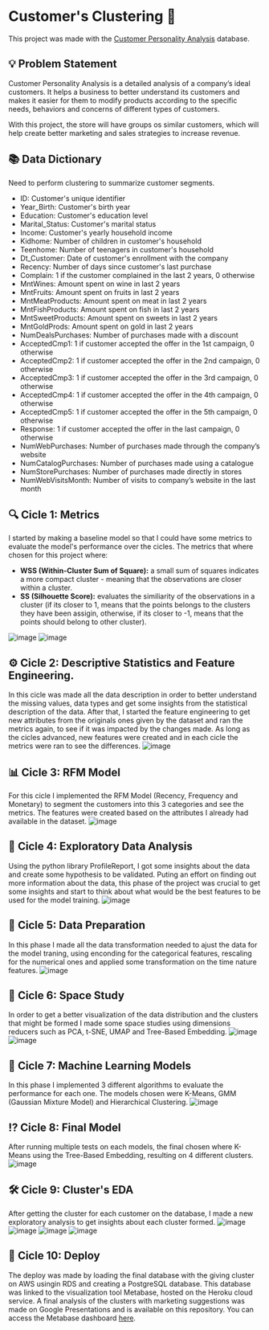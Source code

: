 # Customer's Clustering 🛒

This project was made with the [Customer Personality Analysis](https://www.kaggle.com/imakash3011/customer-personality-analysis) database. 

## 💡 Problem Statement
Customer Personality Analysis is a detailed analysis of a company’s ideal customers. It helps a business to better understand its customers and makes it easier for them to modify products according to the specific needs, behaviors and concerns of different types of customers.

With this project, the store will have groups os similar customers, which will help create better marketing and sales strategies to increase revenue.

## 📚 Data Dictionary
Need to perform clustering to summarize customer segments.

- ID: Customer's unique identifier
- Year_Birth: Customer's birth year
- Education: Customer's education level
- Marital_Status: Customer's marital status
- Income: Customer's yearly household income
- Kidhome: Number of children in customer's household
- Teenhome: Number of teenagers in customer's household
- Dt_Customer: Date of customer's enrollment with the company
- Recency: Number of days since customer's last purchase
- Complain: 1 if the customer complained in the last 2 years, 0 otherwise
- MntWines: Amount spent on wine in last 2 years
- MntFruits: Amount spent on fruits in last 2 years
- MntMeatProducts: Amount spent on meat in last 2 years
- MntFishProducts: Amount spent on fish in last 2 years
- MntSweetProducts: Amount spent on sweets in last 2 years
- MntGoldProds: Amount spent on gold in last 2 years
- NumDealsPurchases: Number of purchases made with a discount
- AcceptedCmp1: 1 if customer accepted the offer in the 1st campaign, 0 otherwise
- AcceptedCmp2: 1 if customer accepted the offer in the 2nd campaign, 0 otherwise
- AcceptedCmp3: 1 if customer accepted the offer in the 3rd campaign, 0 otherwise
- AcceptedCmp4: 1 if customer accepted the offer in the 4th campaign, 0 otherwise
- AcceptedCmp5: 1 if customer accepted the offer in the 5th campaign, 0 otherwise
- Response: 1 if customer accepted the offer in the last campaign, 0 otherwise
- NumWebPurchases: Number of purchases made through the company’s website
- NumCatalogPurchases: Number of purchases made using a catalogue
- NumStorePurchases: Number of purchases made directly in stores
- NumWebVisitsMonth: Number of visits to company’s website in the last month

## 🔍 Cicle 1: Metrics
I started by making a baseline model so that I could have some metrics to evaluate the model's performance over the cicles.
The metrics that where chosen for this project where:
- **WSS (Within-Cluster Sum of Square):** a small sum of squares indicates a more compact cluster - meaning that the observations are closer within a cluster.
- **SS (Silhouette Score):** evaluates the similiarity of the observations in a cluster (if its closer to 1, means that the points belongs to the clusters they have been assigin, otherwise, if its closer to -1, means that the points should belong to other cluster).

![image](https://user-images.githubusercontent.com/82069205/152966261-3ccd10af-b8b4-42f4-a1c5-f8b69c6ecc4a.png)
![image](https://user-images.githubusercontent.com/82069205/152966334-d817ae50-5053-4aee-9a53-61afe4165a9c.png)

## ⚙ Cicle 2: Descriptive Statistics and Feature Engineering.
In this cicle was made all the data description in order to better understand the missing values, data types and get some insights from the statistical description of the data. After that, I started the feature engineering to get new attributes from the originals ones given by the dataset and ran the metrics again, to see if it was impacted by the changes made. As long as the cicles advanced, new features were created and in each cicle the metrics were ran to see the differences. 
![image](https://user-images.githubusercontent.com/82069205/152966174-0aa09ab9-cc09-42d1-945c-4571c4886102.png)

## 📊 Cicle 3: RFM Model
For this cicle I implemented the RFM Model (Recency, Frequency and Monetary) to segment the customers into this 3 categories and see the metrics. The features were created based on the attributes I already had available in the dataset. 
![image](https://user-images.githubusercontent.com/82069205/152966015-6210f0e6-503c-42f5-8a81-f87fe71622f4.png)

## 📍 Cicle 4: Exploratory Data Analysis
Using the python library ProfileReport, I got some insights about the data and create some hypothesis to be validated. Puting an effort on finding out more information about the data, this phase of the project was crucial to get some insights and start to think about what would be the best features to be used for the model training.
![image](https://user-images.githubusercontent.com/82069205/152967040-dabe4ff7-b87f-48e5-9133-adb58b5a94e9.png)

## 🎲 Cicle 5: Data Preparation
In this phase I made all the data transformation needed to ajust the data for the model traning, using enconding for the categorical features, rescaling for the numerical ones and applied some transformation on the time nature features. 
![image](https://user-images.githubusercontent.com/82069205/152967441-43e72994-8ac4-488e-a4ca-d9dc909fa64b.png)

## 🤖 Cicle 6: Space Study
In order to get a better visualization of the data distribution and the clusters that might be formed I made some space studies using dimensions reducers such as PCA, t-SNE, UMAP and Tree-Based Embedding.
![image](https://user-images.githubusercontent.com/82069205/153008151-b279de98-b52e-4149-8910-97b4504a3b3e.png)
![image](https://user-images.githubusercontent.com/82069205/153008242-e059d807-b616-41ca-a832-0bde3ee448bb.png)

## 🔦 Cicle 7: Machine Learning Models
In this phase I implemented 3 different algorithms to evaluate the performance for each one. The models chosen were K-Means, GMM (Gaussian Mixture Model) and Hierarchical Clustering.
![image](https://user-images.githubusercontent.com/82069205/153008906-eafc32da-dc3e-4e57-946d-434a6ade1751.png)

## ⁉ Cicle 8: Final Model
After running multiple tests on each models, the final chosen where K-Means using the Tree-Based Embedding, resulting on 4 different clusters.
![image](https://user-images.githubusercontent.com/82069205/153009852-beec4da8-e437-4fd1-b831-76cb08c94786.png)

## 🛠 Cicle 9: Cluster's EDA
After getting the cluster for each customer on the database, I made a new exploratory analysis to get insights about each cluster formed.
![image](https://user-images.githubusercontent.com/82069205/153010607-70a2673d-aba7-44ff-8405-d522079fd503.png)
![image](https://user-images.githubusercontent.com/82069205/153010642-b072ce0f-c1d1-4456-9dd3-aad3b5e3cd22.png)
![image](https://user-images.githubusercontent.com/82069205/153010699-3958d1dd-703c-4419-8220-befd6d1618f8.png)
![image](https://user-images.githubusercontent.com/82069205/153010745-8f520f1b-31b4-42dc-9f48-5516e67af73d.png)

## 📲 Cicle 10: Deploy
The deploy was made by loading the final database with the giving cluster on AWS usingin RDS and creating a PostgreSQL database. This database was linked to the visualization tool Metabase, hosted on the Heroku cloud service. A final analysis of the clusters with marketing suggestions was made on Google Presentations and is available on this repository. You can access the Metabase dashboard [here](http://customers-clustering.herokuapp.com/public/dashboard/c2444796-4b07-4b7b-8c20-f8703cb63278).
